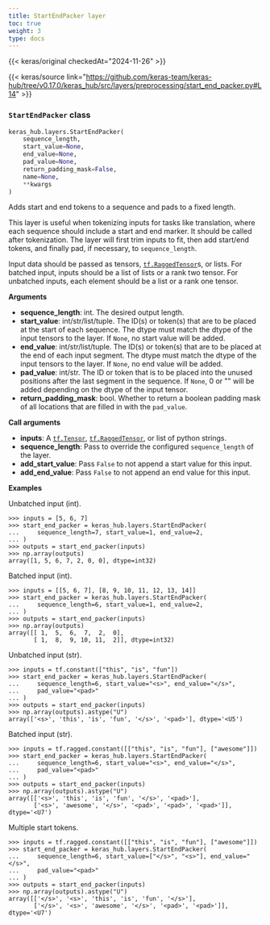 ```yaml
---
title: StartEndPacker layer
toc: true
weight: 3
type: docs
---
```


{{< keras/original checkedAt="2024-11-26" >}}

{{< keras/source link="https://github.com/keras-team/keras-hub/tree/v0.17.0/keras_hub/src/layers/preprocessing/start_end_packer.py#L14" >}}

### `StartEndPacker` class

```python
keras_hub.layers.StartEndPacker(
    sequence_length,
    start_value=None,
    end_value=None,
    pad_value=None,
    return_padding_mask=False,
    name=None,
    **kwargs
)
```

Adds start and end tokens to a sequence and pads to a fixed length.

This layer is useful when tokenizing inputs for tasks like translation,
where each sequence should include a start and end marker. It should
be called after tokenization. The layer will first trim inputs to fit, then
add start/end tokens, and finally pad, if necessary, to `sequence_length`.

Input data should be passed as tensors, [`tf.RaggedTensor`](https://www.tensorflow.org/api_docs/python/tf/RaggedTensor)s, or lists. For
batched input, inputs should be a list of lists or a rank two tensor. For
unbatched inputs, each element should be a list or a rank one tensor.

**Arguments**

- **sequence_length**: int. The desired output length.
- **start_value**: int/str/list/tuple. The ID(s) or token(s) that are to be
  placed at the start of each sequence. The dtype must match the dtype
  of the input tensors to the layer. If `None`, no start value will be
  added.
- **end_value**: int/str/list/tuple. The ID(s) or token(s) that are to be
  placed at the end of each input segment. The dtype must match the
  dtype of the input tensors to the layer. If `None`, no end value
  will be added.
- **pad_value**: int/str. The ID or token that is to be placed into the
  unused positions after the last segment in the sequence. If `None`,
  0 or "" will be added depending on the dtype of the input tensor.
- **return_padding_mask**: bool. Whether to return a boolean padding mask of
  all locations that are filled in with the `pad_value`.

**Call arguments**

- **inputs**: A [`tf.Tensor`](https://www.tensorflow.org/api_docs/python/tf/Tensor), [`tf.RaggedTensor`](https://www.tensorflow.org/api_docs/python/tf/RaggedTensor), or list of python strings.
- **sequence_length**: Pass to override the configured `sequence_length` of
  the layer.
- **add_start_value**: Pass `False` to not append a start value for this
  input.
- **add_end_value**: Pass `False` to not append an end value for this
  input.

**Examples**

Unbatched input (int).

```console
>>> inputs = [5, 6, 7]
>>> start_end_packer = keras_hub.layers.StartEndPacker(
...     sequence_length=7, start_value=1, end_value=2,
... )
>>> outputs = start_end_packer(inputs)
>>> np.array(outputs)
array([1, 5, 6, 7, 2, 0, 0], dtype=int32)
```

Batched input (int).

```console
>>> inputs = [[5, 6, 7], [8, 9, 10, 11, 12, 13, 14]]
>>> start_end_packer = keras_hub.layers.StartEndPacker(
...     sequence_length=6, start_value=1, end_value=2,
... )
>>> outputs = start_end_packer(inputs)
>>> np.array(outputs)
array([[ 1,  5,  6,  7,  2,  0],
       [ 1,  8,  9, 10, 11,  2]], dtype=int32)
```

Unbatched input (str).

```console
>>> inputs = tf.constant(["this", "is", "fun"])
>>> start_end_packer = keras_hub.layers.StartEndPacker(
...     sequence_length=6, start_value="<s>", end_value="</s>",
...     pad_value="<pad>"
... )
>>> outputs = start_end_packer(inputs)
>>> np.array(outputs).astype("U")
array(['<s>', 'this', 'is', 'fun', '</s>', '<pad>'], dtype='<U5')
```

Batched input (str).

```console
>>> inputs = tf.ragged.constant([["this", "is", "fun"], ["awesome"]])
>>> start_end_packer = keras_hub.layers.StartEndPacker(
...     sequence_length=6, start_value="<s>", end_value="</s>",
...     pad_value="<pad>"
... )
>>> outputs = start_end_packer(inputs)
>>> np.array(outputs).astype("U")
array([['<s>', 'this', 'is', 'fun', '</s>', '<pad>'],
       ['<s>', 'awesome', '</s>', '<pad>', '<pad>', '<pad>']], dtype='<U7')
```

Multiple start tokens.

```console
>>> inputs = tf.ragged.constant([["this", "is", "fun"], ["awesome"]])
>>> start_end_packer = keras_hub.layers.StartEndPacker(
...     sequence_length=6, start_value=["</s>", "<s>"], end_value="</s>",
...     pad_value="<pad>"
... )
>>> outputs = start_end_packer(inputs)
>>> np.array(outputs).astype("U")
array([['</s>', '<s>', 'this', 'is', 'fun', '</s>'],
       ['</s>', '<s>', 'awesome', '</s>', '<pad>', '<pad>']], dtype='<U7')
```
